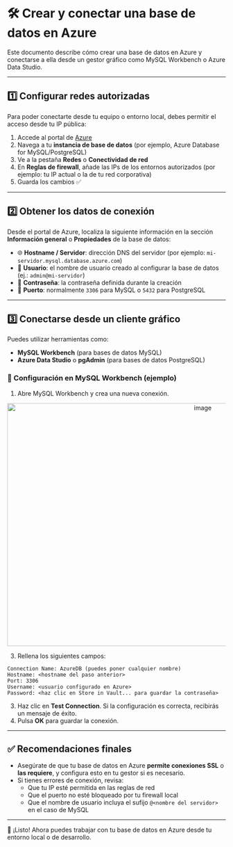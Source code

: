 # 🛠️ Crear y conectar una base de datos en Azure

Este documento describe cómo crear una base de datos en Azure y conectarse a ella desde un gestor gráfico como MySQL Workbench o Azure Data Studio.

---

## 1️⃣ Configurar redes autorizadas

Para poder conectarte desde tu equipo o entorno local, debes permitir el acceso desde tu IP pública:

1. Accede al portal de [Azure](https://portal.azure.com)
2. Navega a tu **instancia de base de datos** (por ejemplo, Azure Database for MySQL/PostgreSQL)
3. Ve a la pestaña **Redes** o **Conectividad de red**
4. En **Reglas de firewall**, añade las IPs de los entornos autorizados (por ejemplo: tu IP actual o la de tu red corporativa)
5. Guarda los cambios ✅

---

## 2️⃣ Obtener los datos de conexión

Desde el portal de Azure, localiza la siguiente información en la sección **Información general** o **Propiedades** de la base de datos:

- 🌐 **Hostname / Servidor**: dirección DNS del servidor (por ejemplo: `mi-servidor.mysql.database.azure.com`)
- 👤 **Usuario**: el nombre de usuario creado al configurar la base de datos (ej.: `admin@mi-servidor`)
- 🔑 **Contraseña**: la contraseña definida durante la creación
- 🔌 **Puerto**: normalmente `3306` para MySQL o `5432` para PostgreSQL

---

## 3️⃣ Conectarse desde un cliente gráfico

Puedes utilizar herramientas como:

- **MySQL Workbench** (para bases de datos MySQL)
- **Azure Data Studio** o **pgAdmin** (para bases de datos PostgreSQL)

### 🧩 Configuración en MySQL Workbench (ejemplo)

1. Abre MySQL Workbench y crea una nueva conexión.

<div align="center">
  <img width="886" height="559" alt="image" src="https://github.com/user-attachments/assets/f3f655b0-40a1-4870-8934-1a5b24799e49" alt="setup-new-connection" style="max-width: 100%;"/>
</div>

3. Rellena los siguientes campos:

```
Connection Name: AzureDB (puedes poner cualquier nombre)
Hostname: <hostname del paso anterior>
Port: 3306
Username: <usuario configurado en Azure>
Password: <haz clic en Store in Vault... para guardar la contraseña>
```

3. Haz clic en **Test Connection**. Si la configuración es correcta, recibirás un mensaje de éxito.
4. Pulsa **OK** para guardar la conexión.

---

## ✅ Recomendaciones finales

- Asegúrate de que tu base de datos en Azure **permite conexiones SSL** o **las requiere**, y configura esto en tu gestor si es necesario.
- Si tienes errores de conexión, revisa:
  - Que tu IP esté permitida en las reglas de red
  - Que el puerto no esté bloqueado por tu firewall local
  - Que el nombre de usuario incluya el sufijo `@<nombre del servidor>` en el caso de MySQL

---

🎉 ¡Listo! Ahora puedes trabajar con tu base de datos en Azure desde tu entorno local o de desarrollo.
